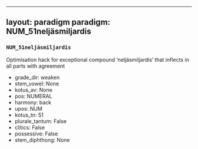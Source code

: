 
---
layout: paradigm
paradigm: NUM_51neljäsmiljardis
---
### ` NUM_51neljäsmiljardis `

Optimisation hack for exceptional compound ’neljäsmiljardis’ that inflects in all parts with agreement
* grade_dir: weaken
* stem_vowel: None
* kotus_av: None
* pos: NUMERAL
* harmony: back
* upos: NUM
* kotus_tn: 51
* plurale_tantum: False
* clitics: False
* possessive: False
* stem_diphthong: None
